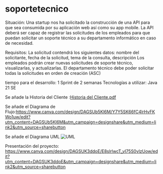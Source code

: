 # soportetecnico
 Situación:
Una startup nos ha solicitado la construcción de una API para que sea consumida por su aplicación web así como su app mobile. La API deberá ser capaz de registrar las solicitudes de los empleados para que puedan solicitar un soporte técnico a su departamento informático en caso de necesidad.

Requisitos:
La solicitud contendrá los siguientes datos: nombre del solicitante, fecha de la solicitud, tema de la consulta, descripción
Los empleados podrán crear nuevas solicitudes de soporte técnico, visualizarlas, y actualizarlas.
El departamento técnico debe poder solicitar todas la solicitudes en orden de creación (ASC)



tiempo para el desarrollo:
1 Sprint de 2 semanas
Tecnologías a utilizar:
Java 21 SE

Se añade la Historia del Cliente :[Historia del Cliente.pdf](https://github.com/user-attachments/files/17270202/Historia.del.Cliente.pdf)

Se añade el Diagrama de Flujo:https://www.canva.com/design/DAGSUb5Kl6M/Y7Y5SK66fC4lrHvFKWo1uw/edit?utm_content=DAGSUb5Kl6M&utm_campaign=designshare&utm_medium=link2&utm_source=sharebutton 

Se añade el Diagrama UML ![UML](https://github.com/user-attachments/assets/089df4a3-a7b6-4c48-96ec-112a0dadfdbd)

Presentación del proyecto: https://www.canva.com/design/DAGSUK3ddoE/E8slrlwcT_vI75S0vlzUow/edit?utm_content=DAGSUK3ddoE&utm_campaign=designshare&utm_medium=link2&utm_source=sharebutton

